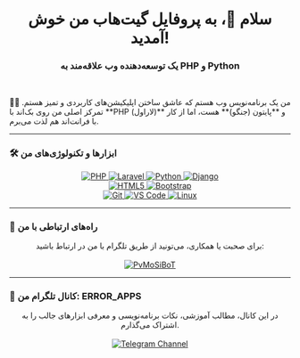 <h1 align="center">سلام 👋، به پروفایل گیت‌هاب من خوش آمدید!</h1>
<h3 align="center">یک توسعه‌دهنده وب علاقه‌مند به PHP و Python</h3>

<br>

<p align="left"> 👨‍💻 من یک برنامه‌نویس وب هستم که عاشق ساختن اپلیکیشن‌های کاربردی و تمیز هستم. تمرکز اصلی من روی بک‌اند با **PHP (لاراول)** و **پایتون (جنگو)** هست، اما از کار با فرانت‌اند هم لذت می‌برم.</p>

---

### 🛠️ ابزارها و تکنولوژی‌های من

<p align="center">
  <!-- Backend -->
  <a href="https://www.php.net" target="_blank" rel="noreferrer"> 
    <img src="https://img.shields.io/badge/PHP-777BB4?style=for-the-badge&logo=php&logoColor=white" alt="PHP"/> 
  </a>
  <a href="https://laravel.com/" target="_blank" rel="noreferrer"> 
    <img src="https://img.shields.io/badge/Laravel-FF2D20?style=for-the-badge&logo=laravel&logoColor=white" alt="Laravel"/> 
  </a>
  <a href="https://www.python.org" target="_blank" rel="noreferrer"> 
    <img src="https://img.shields.io/badge/Python-3776AB?style=for-the-badge&logo=python&logoColor=white" alt="Python"/> 
  </a>
  <a href="https://www.djangoproject.com/" target="_blank" rel="noreferrer"> 
    <img src="https://img.shields.io/badge/Django-092E20?style=for-the-badge&logo=django&logoColor=white" alt="Django"/> 
  </a>
  <br>
  <!-- Frontend -->
  <a href="https://www.w3.org/html/" target="_blank" rel="noreferrer"> 
    <img src="https://img.shields.io/badge/HTML-E34F26?style=for-the-badge&logo=html5&logoColor=white" alt="HTML5"/> 
  </a>
  <a href="https://getbootstrap.com" target="_blank" rel="noreferrer"> 
    <img src="https://img.shields.io/badge/Bootstrap-7952B3?style=for-the-badge&logo=bootstrap&logoColor=white" alt="Bootstrap"/> 
  </a>
  <br>
  <!-- Tools & Environment -->
  <a href="https://git-scm.com/" target="_blank" rel="noreferrer"> 
    <img src="https://img.shields.io/badge/Git-F05032?style=for-the-badge&logo=git&logoColor=white" alt="Git"/> 
  </a>
  <a href="https://code.visualstudio.com/" target="_blank" rel="noreferrer"> 
    <img src="https://img.shields.io/badge/VS%20Code-007ACC?style=for-the-badge&logo=visual-studio-code&logoColor=white" alt="VS Code"/> 
  </a>
  <a href="https://www.linux.org/" target="_blank" rel="noreferrer"> 
    <img src="https://img.shields.io/badge/Linux-FCC624?style=for-the-badge&logo=linux&logoColor=black" alt="Linux"/> 
  </a>
</p>

---

### 🔗 راه‌های ارتباطی با من

<p align="center">
  برای صحبت یا همکاری، می‌تونید از طریق تلگرام با من در ارتباط باشید:
  <br><br>
  <a href="https://t.me/PvMoSiBoT" target="_blank">
    <img src="https://img.shields.io/badge/Telegram-PvMoSiBoT-2CA5E0?style=for-the-badge&logo=telegram&logoColor=white" alt="PvMoSiBoT" />
  </a>
</p>

---

### 📢 کانال تلگرام من: ERROR_APPS

<p align="center">
  در این کانال، مطالب آموزشی، نکات برنامه‌نویسی و معرفی ابزارهای جالب را به اشتراک می‌گذارم.
  <br><br>
  <a href="https://t.me/error_apps" target="_blank">
    <img src="https://img.shields.io/badge/Telegram-Join%20Channel-0088cc?style=for-the-badge&logo=telegram&logoColor=white" alt="Telegram Channel">
  </a>
</p>
